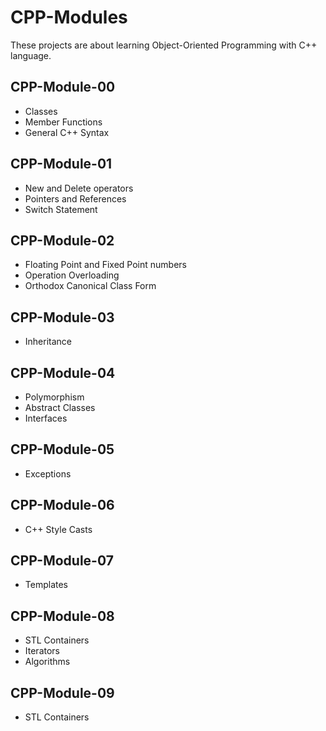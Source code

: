 # CPP-Modules

These projects are about learning Object-Oriented Programming with C++ language.

## CPP-Module-00

- Classes
- Member Functions
- General C++ Syntax

## CPP-Module-01

- New and Delete operators
- Pointers and References
- Switch Statement

## CPP-Module-02

- Floating Point and Fixed Point numbers
- Operation Overloading
- Orthodox Canonical Class Form

## CPP-Module-03

- Inheritance

## CPP-Module-04

- Polymorphism
- Abstract Classes
- Interfaces

## CPP-Module-05

- Exceptions

## CPP-Module-06

- C++ Style Casts

## CPP-Module-07

- Templates

## CPP-Module-08

- STL Containers
- Iterators
- Algorithms

## CPP-Module-09

- STL Containers
